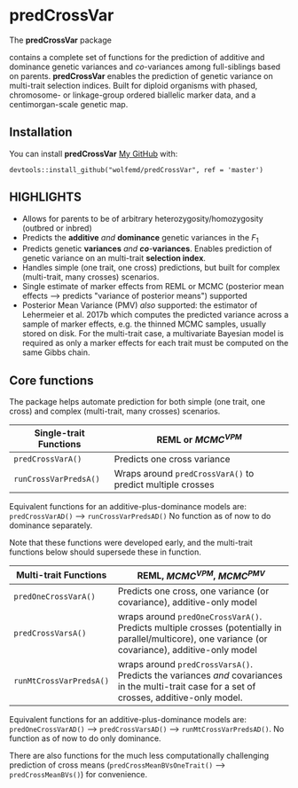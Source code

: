 # predCrossVar

<!-- badges: start -->

<!-- badges: end -->

The **predCrossVar** package

contains a complete set of functions for the prediction of additive and dominance genetic variances and *co*-variances among full-siblings based on parents. **predCrossVar** enables the prediction of genetic variance on multi-trait selection indices. Built for diploid organisms with phased, chromosome- or linkage-group ordered biallelic marker data, and a centimorgan-scale genetic map.

## Installation

You can install **predCrossVar** [My GitHub](https://www.github.com/wolfemd/) with:

``` {.r}
devtools::install_github("wolfemd/predCrossVar", ref = 'master') 
```

## HIGHLIGHTS

-   Allows for parents to be of arbitrary heterozygosity/homozygosity (outbred or inbred)
-   Predicts the **additive** *and* **dominance** genetic variances in the $F_1$
-   Predicts genetic **variances** *and* ***co***-**variances**. Enables prediction of genetic variance on an multi-trait **selection index**.
-   Handles simple (one trait, one cross) predictions, but built for complex (multi-trait, many crosses) scenarios.
-   Single estimate of marker effects from REML or MCMC (posterior mean effects --\> predicts "variance of posterior means") supported
-   Posterior Mean Variance (PMV) *also* supported: the estimator of Lehermeier et al. 2017b which computes the predicted variance across a sample of marker effects, e.g. the thinned MCMC samples, usually stored on disk. For the multi-trait case, a multivariate Bayesian model is required as only a marker effects for each trait must be computed on the same Gibbs chain.

## Core functions

The package helps automate prediction for both simple (one trait, one cross) and complex (multi-trait, many crosses) scenarios.

| Single-trait Functions | REML or $MCMC^{VPM}$                                       |
|------------------------|------------------------------------------------------------|
| `predCrossVarA()`      | Predicts one cross variance                                |
| `runCrossVarPredsA()`  | Wraps around `predCrossVarA()` to predict multiple crosses |

Equivalent functions for an additive-plus-dominance models are: `predCrossVarAD()` --\> `runCrossVarPredsAD()` No function as of now to do dominance separately.

Note that these functions were developed early, and the multi-trait functions below should supersede these in function.

| Multi-trait Functions | REML, $MCMC^{VPM}$, $MCMC^{PMV}$ | 
|-----------------------|----------------------------------|
|`predOneCrossVarA()`   | Predicts one cross, one variance (or covariance), additive-only model |
| `predCrossVarsA()`    | wraps around `predOneCrossVarA()`. Predicts multiple crosses (potentially in parallel/multicore), one variance (or covariance), additive-only model | 
| `runMtCrossVarPredsA()` | wraps around `predCrossVarsA()`. Predicts the variances *and* covariances in the multi-trait case for a set of crosses, additive-only model. | 

Equivalent functions for an additive-plus-dominance models are: `predOneCrossVarAD()` --\> `predCrossVarsAD()` --\> `runMtCrossVarPredsAD()`. No function as of now to do only dominance.

There are also functions for the much less computationally challenging prediction of cross means (`predCrossMeanBVsOneTrait()` --\> `predCrossMeanBVs()`) for convenience.


